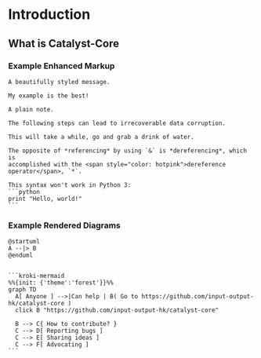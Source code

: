 # Introduction

## What is Catalyst-Core

### Example Enhanced Markup

```admonish info
A beautifully styled message.
```

```admonish example
My example is the best!
```

```admonish
A plain note.
```

```admonish warning title="Data loss"
The following steps can lead to irrecoverable data corruption.
```

```admonish success title=""
This will take a while, go and grab a drink of water.
```

```admonish tip title="_Referencing_ and <i>dereferencing</i>"
The opposite of *referencing* by using `&` is *dereferencing*, which is
accomplished with the <span style="color: hotpink">dereference operator</span>, `*`.
```

~~~admonish bug
This syntax won't work in Python 3:
```python
print "Hello, world!"
```
~~~

### Example Rendered Diagrams

```kroki-plantuml
@startuml
A --|> B
@enduml
```

~~~admonish title="Don't Click Me" collapsible=true

```kroki-mermaid
%%{init: {'theme':'forest'}}%%
graph TD
  A[ Anyone ] -->|Can help | B( Go to https://github.com/input-output-hk/catalyst-core )
  click B "https://github.com/input-output-hk/catalyst-core"

  B --> C{ How to contribute? }
  C --> D[ Reporting bugs ]
  C --> E[ Sharing ideas ]
  C --> F[ Advocating ]
```

~~~
